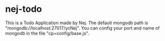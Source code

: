 # nej-todo
This is a Todo Application made by Nej.
The default mongodb path is "mongodb://localhost:27017/ycNej".
You can config your port and name of mongodb in the file "cp=config/base.js".

